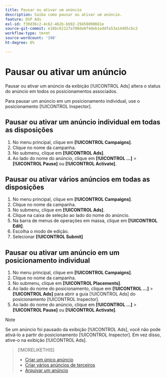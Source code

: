```yaml
---
title: Pausar ou ativar um anúncio
description: Saiba como pausar ou ativar um anúncio.
feature: DSP Ads
exl-id: f39d36c2-4c62-462b-bb92-29458890661e
source-git-commit: e16bc62127a708de8f4deb1eddfa53a14405cbc2
workflow-type: tm+mt
source-wordcount: '198'
ht-degree: 0%

---
```


# Pausar ou ativar um anúncio

Pausar ou ativar um anúncio da exibição [!UICONTROL Ads] altera o status do anúncio em todos os posicionamentos associados.

Para pausar um anúncio em um posicionamento individual, use o posicionamento [!UICONTROL Inspector].

## Pausar ou ativar um anúncio individual em todas as disposições

1. No menu principal, clique em **[!UICONTROL Campaigns]**.
1. Clique no nome da campanha.
1. No submenu, clique em **[!UICONTROL Ads]**.
1. Ao lado do nome do anúncio, clique em **[!UICONTROL ...]** > **[!UICONTROL Pause]** ou **[!UICONTROL Activate]**.

## Pausar ou ativar vários anúncios em todas as disposições

1. No menu principal, clique em **[!UICONTROL Campaigns]**.
1. Clique no nome da campanha.
1. No submenu, clique em **[!UICONTROL Ads]**.
1. Clique na caixa de seleção ao lado do nome do anúncio.
1. Na barra de menus de operações em massa, clique em **[!UICONTROL Edit]**.
1. Escolha o modo de edição.
1. Selecionar **[!UICONTROL Submit]**

## Pausar ou ativar um anúncio em um posicionamento individual

1. No menu principal, clique em **[!UICONTROL Campaigns]**.
1. Clique no nome da campanha.
1. No submenu, clique em **[!UICONTROL Placements]**.
1. Ao lado do nome do posicionamento, clique em **[!UICONTROL ...]** > **[!UICONTROL Ads]** para abrir a guia [!UICONTROL Ads] do posicionamento [!UICONTROL Inspector].
1. Ao lado do nome do anúncio, clique em **[!UICONTROL ...]** > **[!UICONTROL Pause]** ou **[!UICONTROL Activate]**.

>[!NOTE]
>
>Se um anúncio foi pausado da exibição [!UICONTROL Ads], você não pode ativá-lo a partir do posicionamento [!UICONTROL Inspector]. Em vez disso, ative-o na exibição [!UICONTROL Ads].

>[!MORELIKETHIS]
>
>* [Criar um único anúncio](ad-create.md)
>* [Criar vários anúncios de terceiros](ad-create-multiple.md)
>* [Arquivar um anúncio](ad-archive-unarchive.md)
